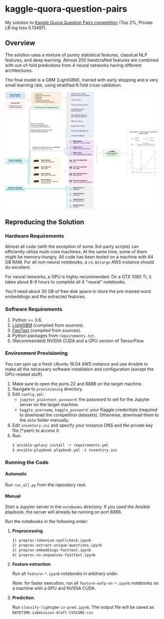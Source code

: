 # kaggle-quora-question-pairs

My solution to [Kaggle Quora Question Pairs competition](https://www.kaggle.com/c/quora-question-pairs) (Top 2%, Private LB log loss 0.13497).



## Overview

The solution uses a mixture of purely statistical features, classical NLP features, and deep learning.
Almost 200 handcrafted features are combined with out-of-fold predictions from 4 neural networks having different architectures.

The final model is a GBM (LightGBM), trained with early stopping and a very small learning rate, using stratified K-fold cross validation.

![Overall solution structure](assets/solution-diagram.png)


## Reproducing the Solution


### Hardware Requirements

Almost all code (with the exception of some 3rd-party scripts) can efficiently utilize multi-core machines.
At the same time, some of them might be memory-hungry.
All code has been tested on a machine with 64 GB RAM.
For all non-neural notebooks, a `c4.8xlarge` AWS instance should do excellent.

For neural networks, a GPU is highly recommended.
On a GTX 1080 Ti, it takes about 8-9 hours to complete all 4 "neural" notebooks.

You'll need about 30 GB of free disk space to store the pre-trained word embeddings and the extracted features.

### Software Requirements

1. Python >= 3.6.
2. [LightGBM](https://github.com/Microsoft/LightGBM) (compiled from sources).
3. [FastText](https://github.com/facebookresearch/fastText) (compiled from sources).
4. Python packages from `requirements.txt`.
5. (Recommended) NVIDIA CUDA and a GPU version of TensorFlow.


### Environment Provisioning

You can spin up a fresh Ubuntu 16.04 AWS instance and use Ansible to make all the necessary software installation and configuration (except the GPU-related stuff).

1. Make sure to open the ports 22 and 8888 on the target machine.
2. Navigate to `provisioning` directory.
3. Edit `config.yml`:
    * `jupyter_plaintext_password`: the password to set for the Jupyter server on the target machine.
    * `kaggle_username`, `kaggle_password`: your Kaggle credentials (required to download the competition datasets).
      Otherwise, download them to the `data` folder manually.
4. Edit `inventory.ini` and specify your instance DNS and the private key file (*.pem) to access it.
5. Run:
    ```
    $ ansible-galaxy install -r requirements.yml
    $ ansible-playbook playbook.yml -i inventory.ini
    ```

### Running the Code

#### Automatic

Run `run_all.py` from the repository root.

#### Manual

Start a Jupyter server in the `notebooks` directory. If you used the Ansible playbook, the server will already be running on port 8888.

Run the notebooks in the following order:

1. **Preprocessing**.
    ```
    1) preproc-tokenize-spellcheck.ipynb
    2) preproc-extract-unique-questions.ipynb
    3) preproc-embeddings-fasttext.ipynb
    4) preproc-nn-sequences-fasttext.ipynb
    ```

2. **Feature extraction**.

    Run all `feature-*.ipynb` notebooks in arbitrary order.
    
    *Note*: for faster execution, run all `feature-oofp-nn-*.ipynb` notebooks on a machine with a GPU and NVIDIA CUDA.
    
3. **Prediction**.

    Run `classify-lightgbm-cv-pred.ipynb`.
    The output file will be saved as `DATETIME-submission-draft-CVSCORE.csv`

